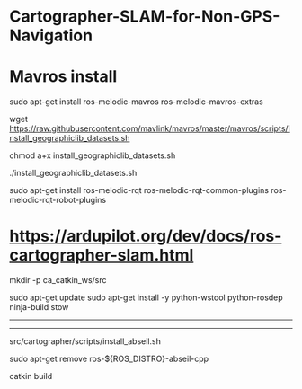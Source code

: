 # Cartographer-SLAM-for-Non-GPS-Navigation

# Mavros install

sudo apt-get install ros-melodic-mavros ros-melodic-mavros-extras

wget https://raw.githubusercontent.com/mavlink/mavros/master/mavros/scripts/install_geographiclib_datasets.sh

chmod a+x install_geographiclib_datasets.sh

./install_geographiclib_datasets.sh

sudo apt-get install ros-melodic-rqt ros-melodic-rqt-common-plugins ros-melodic-rqt-robot-plugins


# https://ardupilot.org/dev/docs/ros-cartographer-slam.html

mkdir -p ca_catkin_ws/src

sudo apt-get update
sudo apt-get install -y python-wstool python-rosdep ninja-build stow

----
----


src/cartographer/scripts/install_abseil.sh

sudo apt-get remove ros-${ROS_DISTRO}-abseil-cpp



catkin build
